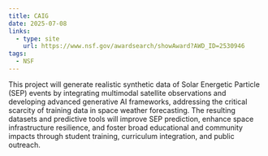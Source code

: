 ```yaml
---
title: CAIG
date: 2025-07-08
links:
  - type: site
    url: https://www.nsf.gov/awardsearch/showAward?AWD_ID=2530946
tags:
  - NSF
---
```


This project will generate realistic synthetic data of Solar Energetic Particle (SEP) events by integrating multimodal satellite observations and developing advanced generative AI frameworks, addressing the critical scarcity of training data in space weather forecasting. The resulting datasets and predictive tools will improve SEP prediction, enhance space infrastructure resilience, and foster broad educational and community impacts through student training, curriculum integration, and public outreach.

<!--more-->
